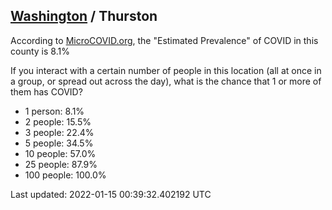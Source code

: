 
## [Washington](/united-states/washington) / Thurston

According to [MicroCOVID.org](http://microcovid.org),
the "Estimated Prevalence" of COVID in this county is 8.1%

If you interact with a certain number of people in this location
(all at once in a group, or spread out across the day), what is the chance that
1 or more of them has COVID?

- 1 person: 8.1%
- 2 people: 15.5%
- 3 people: 22.4%
- 5 people: 34.5%
- 10 people: 57.0%
- 25 people: 87.9%
- 100 people: 100.0%

Last updated: 2022-01-15 00:39:32.402192 UTC
